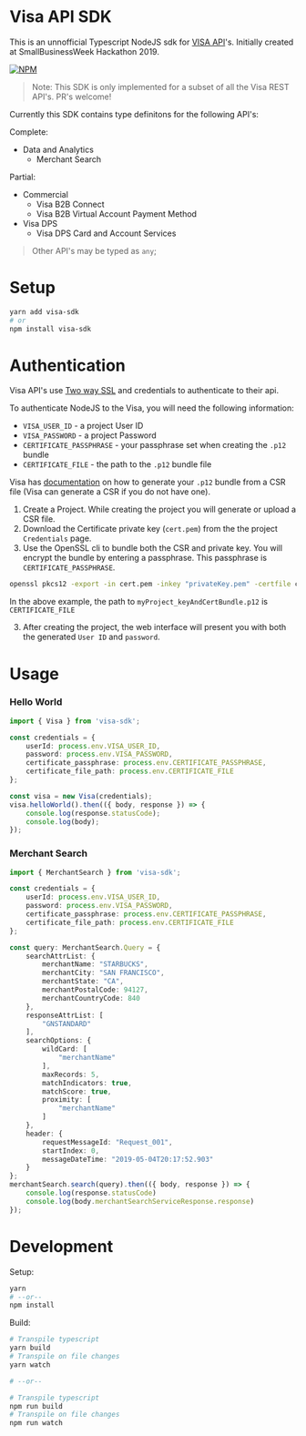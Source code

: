 # Visa API SDK

This is an unnofficial Typescript NodeJS sdk for [VISA API](https://developer.visa.com/docs)'s. Initially created at SmallBusinessWeek Hackathon 2019.

[![NPM](https://nodei.co/npm/visa-sdk.png)](https://www.npmjs.com/package/visa-sdk)

> Note: This SDK is only implemented for a subset of all the Visa REST API's. PR's welcome!

Currently this SDK contains type definitons for the following API's:

Complete:
* Data and Analytics
    * Merchant Search

Partial:
* Commercial
    * Visa B2B Connect
    * Visa B2B Virtual Account Payment Method
* Visa DPS
    * Visa DPS Card and Account Services 

> Other API's may be typed as `any`;

# Setup
```bash
yarn add visa-sdk
# or
npm install visa-sdk
```

# Authentication

Visa API's use [Two way SSL](https://developer.visa.com/pages/working-with-visa-apis/two-way-ssl) and credentials to authenticate to their api. 

To authenticate NodeJS to the Visa, you will need the following information:

* `VISA_USER_ID` - a project User ID
* `VISA_PASSWORD` - a project Password
* `CERTIFICATE_PASSPHRASE` - your passphrase set when creating the `.p12` bundle
* `CERTIFICATE_FILE` - the path to the `.p12` bundle file

Visa has [documentation](https://developer.visa.com/pages/working-with-visa-apis/two-way-ssl#configuring_a_twoway_ssl_keystore_using_an_autogenerated_csr) on how to generate your `.p12` bundle from a CSR file (Visa can generate a CSR if you do not have one).

1. Create a Project. While creating the project you will generate or upload a CSR file.
2. Download the Certificate private key (`cert.pem`) from the the project `Credentials` page.
3. Use the OpenSSL cli to bundle both the CSR and private key. You will encrypt the bundle by entering a passphrase. This passphrase is `CERTIFICATE_PASSPHRASE`.

```bash
openssl pkcs12 -export -in cert.pem -inkey "privateKey.pem" -certfile cert.pem -out myProject_keyAndCertBundle.p12
```

In the above example, the path to `myProject_keyAndCertBundle.p12` is `CERTIFICATE_FILE`

3. After creating the project, the web interface will present you with both the generated `User ID` and `password`.

# Usage
### Hello World
```typescript
import { Visa } from 'visa-sdk';

const credentials = {
    userId: process.env.VISA_USER_ID,
    password: process.env.VISA_PASSWORD,
    certificate_passphrase: process.env.CERTIFICATE_PASSPHRASE,
    certificate_file_path: process.env.CERTIFICATE_FILE
};

const visa = new Visa(credentials);
visa.helloWorld().then(({ body, response }) => {
    console.log(response.statusCode);
    console.log(body);
});
```

### Merchant Search
```typescript
import { MerchantSearch } from 'visa-sdk';

const credentials = {
    userId: process.env.VISA_USER_ID,
    password: process.env.VISA_PASSWORD,
    certificate_passphrase: process.env.CERTIFICATE_PASSPHRASE,
    certificate_file_path: process.env.CERTIFICATE_FILE
};

const query: MerchantSearch.Query = {
    searchAttrList: {
        merchantName: "STARBUCKS",
        merchantCity: "SAN FRANCISCO",
        merchantState: "CA",
        merchantPostalCode: 94127,
        merchantCountryCode: 840
    },
    responseAttrList: [
        "GNSTANDARD"
    ],
    searchOptions: {
        wildCard: [
            "merchantName"
        ],
        maxRecords: 5,
        matchIndicators: true,
        matchScore: true,
        proximity: [
            "merchantName"
        ]
    },
    header: {
        requestMessageId: "Request_001",
        startIndex: 0,
        messageDateTime: "2019-05-04T20:17:52.903"
    }
};
merchantSearch.search(query).then(({ body, response }) => {
    console.log(response.statusCode)
    console.log(body.merchantSearchServiceResponse.response)
});
```

# Development

Setup:
```bash
yarn
# --or--
npm install
```

Build:
```bash
# Transpile typescript
yarn build
# Transpile on file changes
yarn watch

# --or--

# Transpile typescript
npm run build
# Transpile on file changes
npm run watch
```